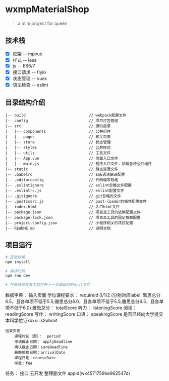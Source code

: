 # wxmpMaterialShop

> a mini project for queen

## 技术栈
- [x] 框架 -- mpvue
- [x] 样式 -- less
- [x] js -- ES6/7
- [x] 接口请求 -- flyio
- [x] 状态管理 -- vuex
- [x] 语法检查 -- eslint

## 目录结构介绍 ##
	|-- build                            // webpack配置文件
	|-- config                           // 项目打包路径
	|-- src                              // 源码目录
	|   |-- components                   // 公共组件
	|   |-- pages                        // 相关页面
	|   |-- store                        // 状态管理
	|   |-- styles                       // 公共样式
	|   |-- utils                        // 工具文件
	|   |-- App.vue                      // 页面入口文件
	|   |-- main.js                      // 程序入口文件，加载各种公共组件
	|-- static                           // 静态资源文件
	|-- .babelrc                         // ES6语法编译配置
	|-- .editorconfig                    // 代码编写规格
	|-- .eslintignore                    // eslint忽略文件配置
	|-- .eslintrc.js                     // eslint配置文件
	|-- .gitignore                       // git忽略的文件
	|-- .postcssrc.js                    // post-loader的插件配置文件
	|-- index.html                       // 入口html文件
	|-- package.json                     // 项目及工具的依赖配置文件
	|-- package-lock.json                // 项目及工具的固定依赖配置
	|-- project.config.json              // 小程序相关的项目配置
	|-- README.md                        // 说明文档

## 项目运行

``` bash
# 安装依赖
npm install

# 编译代码
npm run dev

# 在微信开发者工具打开上一步编译好的dist文件

```
数据字典：
	输入页面
		学位课程要求： requireId   0/1/2 (分别对应label: 雅思总分6.5，且各单项不低于5.5;雅思总分6.0，且各单项不低于5.5;雅思总分6.5，且各单项不低于6.0)
		雅思总分： totalScore
		听力： listeningScore
		阅读： readingScore
		写作： writingScore
		口语： speakingScore
		是否已经向大学提交本科学位证xxxx: isSubmit

	结果页面
		课程时长（周）：  period
		申请截止日期： applyDeadline
		确认截止日期：sureDeadline
		最晚抵校日期：arrivalDate
		课程日期：courseDate
		学费：fee
		
	
任务：
	  接口 云开发 整理删文件 appid(wx4571759be962547d)